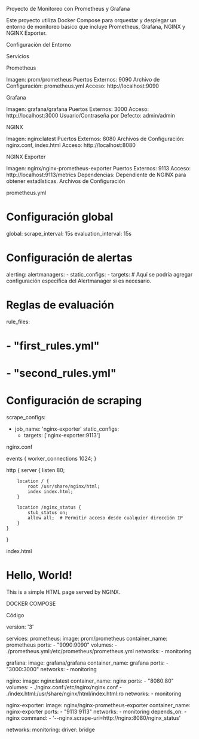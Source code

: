 Proyecto de Monitoreo con Prometheus y Grafana

Este proyecto utiliza Docker Compose para orquestar y desplegar un entorno de monitoreo básico que incluye Prometheus, Grafana, NGINX y NGINX Exporter.

Configuración del Entorno

Servicios

Prometheus

Imagen: prom/prometheus
Puertos Externos: 9090
Archivo de Configuración: prometheus.yml
Acceso: http://localhost:9090

Grafana

Imagen: grafana/grafana
Puertos Externos: 3000
Acceso: http://localhost:3000
Usuario/Contraseña por Defecto: admin/admin

NGINX

Imagen: nginx:latest
Puertos Externos: 8080
Archivos de Configuración: nginx.conf, index.html
Acceso: http://localhost:8080

NGINX Exporter

Imagen: nginx/nginx-prometheus-exporter
Puertos Externos: 9113
Acceso: http://localhost:9113/metrics
Dependencias: Dependiente de NGINX para obtener estadísticas.
Archivos de Configuración



prometheus.yml

# Configuración global
global:
  scrape_interval: 15s
  evaluation_interval: 15s

# Configuración de alertas
alerting:
  alertmanagers:
    - static_configs:
        - targets:
            # Aquí se podría agregar configuración específica del Alertmanager si es necesario.

# Reglas de evaluación
rule_files:
  # - "first_rules.yml"
  # - "second_rules.yml"

# Configuración de scraping
scrape_configs:
  - job_name: 'nginx-exporter'
    static_configs:
      - targets: ['nginx-exporter:9113']


nginx.conf

events {
    worker_connections 1024;
}

http {
    server {
        listen 80;

        location / {
            root /usr/share/nginx/html;
            index index.html;
        }

        location /nginx_status {
            stub_status on;
            allow all;  # Permitir acceso desde cualquier dirección IP
        }
    }
}



index.html

<!DOCTYPE html>
<html lang="en">
<head>
    <meta charset="UTF-8">
    <meta name="viewport" content="width=device-width, initial-scale=1.0">
    <title>Simple HTML Page</title>
</head>
<body>
    <h1>Hello, World!</h1>
    <p>This is a simple HTML page served by NGINX.</p>
</body>
</html>





DOCKER COMPOSE

Código


version: '3'

services:
  prometheus:
    image: prom/prometheus
    container_name: prometheus
    ports:
      - "9090:9090"
    volumes:
      - ./prometheus.yml:/etc/prometheus/prometheus.yml
    networks:
      - monitoring

  grafana:
    image: grafana/grafana
    container_name: grafana
    ports:
      - "3000:3000"
    networks:
      - monitoring

  nginx:
    image: nginx:latest
    container_name: nginx
    ports:
      - "8080:80"
    volumes:
      - ./nginx.conf:/etc/nginx/nginx.conf
      - ./index.html:/usr/share/nginx/html/index.html:ro
    networks:
      - monitoring

  nginx-exporter:
    image: nginx/nginx-prometheus-exporter
    container_name: nginx-exporter
    ports:
      - "9113:9113"
    networks:
      - monitoring
    depends_on:
      - nginx
    command:
      - '--nginx.scrape-uri=http://nginx:8080/nginx_status'

networks:
  monitoring:
    driver: bridge
